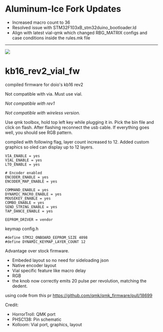 # Aluminum-Ice Fork Updates

* Increased macro count to 36
* Resolved issue with STM32F103xB_stm32duino_bootloader.ld
* Align with latest vial-qmk which changed RBG_MATRIX configs and case conditions inside the rules.mk file 
-----

![](./layer.jpg)

# kb16_rev2_vial_fw
compiled firmware for doio's kb16 rev2 

Not compatible with via. Must use vial. 

*Not compatible with rev1*

*Not compatible with wireless version.*



Use qmk toolbox, hold top left key while plugging it in. 
Pick the bin file and click on flash. After flashing reconnect the usb cable. 
If everything goes well, you should see RGB pattern. 

compiled with following flag, layer count increased to 12. Added custom graphics so oled can display up to 12 layers.
```
VIA_ENABLE = yes
VIAL_ENABLE = yes
LTO_ENABLE = yes

# Encoder enabled
ENCODER_ENABLE = yes
ENCODER_MAP_ENABLE = yes

COMMAND_ENABLE = yes
DYNAMIC_MACRO_ENABLE = yes 
MOUSEKEY_ENABLE = yes
COMBO_ENABLE = yes
SEND_STRING_ENABLE = yes
TAP_DANCE_ENABLE = yes

EEPROM_DRIVER = vendor
```

keymap config.h

```
#define STM32_ONBOARD_EEPROM_SIZE 4098
#define DYNAMIC_KEYMAP_LAYER_COUNT 12
```

Advantage over stock firmware.
- Embeded layout so no need for sideloading json
- Native encoder layout
- Vial specific feature like macro delay
- RGB
- the knob now correctly emits 20 pulse per revolution, matching the dedent. 

using code from this pr https://github.com/qmk/qmk_firmware/pull/18699

Credit:
- HorrorTroll: QMK port
- PHSC138: Pin schematic
- Kolloom: Vial port, graphics, layout
